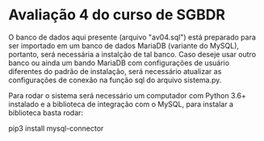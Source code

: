 # Avaliação 4 do curso de SGBDR

O banco de dados aqui presente (arquivo "av04.sql") está preparado para ser importado em um banco de dados MariaDB (variante do MySQL), portanto, será necessária a instalção de tal banco. Caso deseje usar outro banco ou ainda um bando MariaDB com configurações de usuário diferentes do padrão de instalação, será necessário atualizar as configurações de conexão na função sql do arquivo sistema.py.

Para rodar o sistema será necessário um computador com Python 3.6+ instalado e a biblioteca de integração com o MySQL, para instalar a biblioteca basta rodar:

pip3 install mysql-connector
